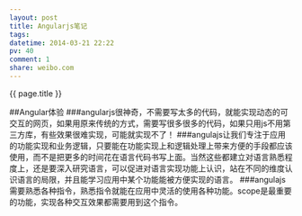 ```yaml
---
layout: post
title: Angularjs笔记
tags: 
datetime: 2014-03-21 22:22
pv: 40
comment: 1
share: weibo.com
---
```


{{ page.title }}

##Angular体验
###angularjs很神奇，不需要写太多的代码，就能实现动态的可交互的网页，如果用原来传统的方式，需要写很多很多的代码，如果只用js不用第三方库，有些效果很难实现，可能就实现不了！
###angulajs让我们专注于应用的功能实现和业务逻辑，只要能在功能实现上和逻辑处理上带来方便的手段都应该使用，而不是把更多的时间花在语言代码书写上面。当然这些都建立对语言熟悉程度上，还是要深入研究语言，可以促进对语言实现功能上认识，站在不同的维度认识语言的局限，并且能学习应用中某个功能能被方便实现的语言。
###angulajs需要熟悉各种指令，熟悉指令就能在应用中灵活的使用各种功能。scope是最重要的功能，实现各种交互效果都需要用到这个指令。


